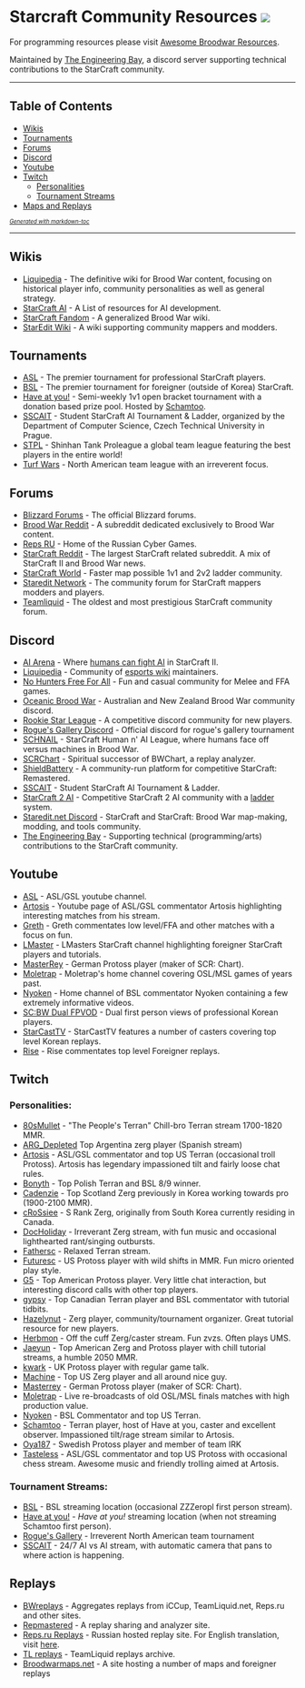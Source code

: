# Starcraft Community Resources ![](https://badgen.net/github/last-commit/TheEngineeringBay/Starcraft-Community-Resources)

For programming resources please visit [Awesome Broodwar Resources](https://github.com/TheEngineeringBay/Awesome-Broodwar-Resources).

Maintained by [The Engineering Bay](https://discord.gg/b3bWfPUwfx), a discord server supporting technical contributions to the StarCraft community.

---
## Table of Contents 

- [Wikis](#wikis)
- [Tournaments](#tournaments)
- [Forums](#forums)
- [Discord](#discord)
- [Youtube](#youtube)
- [Twitch](#twitch)
    - [Personalities](#personalities)
    - [Tournament Streams](#tournament-streams)
- [Maps and Replays](#replays)

*<sub><sup>[Generated with markdown-toc](http://ecotrust-canada.github.io/markdown-toc/)*

---

## Wikis
- [Liquipedia](https://liquipedia.net/starcraft/Main_Page) - The definitive wiki for Brood War content, focusing on historical player info, community personalities as well as general strategy.
- [StarCraft AI](http://www.starcraftai.com/wiki/Main_Page) - A List of resources for AI development.
- [StarCraft Fandom](https://starcraft.fandom.com/wiki/StarCraft:_Remastered) - A generalized Brood War wiki.
- [StarEdit Wiki](http://www.staredit.net/wiki/index.php/Main_Page) - A wiki supporting community mappers and modders.

## Tournaments
- [ASL](https://www.youtube.com/watch?v=ta-zZKfeZUA&list=PLo2fPnM8EiQxasMyU-dcUGlrNzqeX_jAL) - The premier tournament for professional StarCraft players.
- [BSL](https://bombasticstarleague.com/) - The premier tournament for foreigner (outside of Korea) StarCraft.
- [Have at you!](https://battlefy.com/have-at-you) - Semi-weekly 1v1 open bracket tournament with a donation based prize pool. Hosted by [Schamtoo](#personalities).
- [SSCAIT](https://sscaitournament.com/) - Student StarCraft AI Tournament & Ladder, organized by the Department of Computer Science, Czech Technical University in Prague.
- [STPL](https://www.twitch.tv/stpl) - Shinhan Tank Proleague a global team league featuring the best players in the entire world!
- [Turf Wars](https://liquipedia.net/starcraft/Turf_Wars) - North American team league with an irreverent focus.

## Forums
- [Blizzard Forums](https://us.forums.blizzard.com/en/starcraft/) - The official Blizzard forums.
- [Brood War Reddit](https://www.reddit.com/r/broodwar/) - A subreddit dedicated exclusively to Brood War content.
- [Reps RU](https://defiler.ru/) - Home of the Russian Cyber Games.
- [StarCraft Reddit](https://www.reddit.com/r/starcraft/) - The largest StarCraft related subreddit. A mix of StarCraft II and Brood War news. 
- [StarCraft World](https://starcraftworld.com/) - Faster map possible 1v1 and 2v2 ladder community.
- [Staredit Network](http://www.staredit.net/) - The community forum for StarCraft mappers modders and players.
- [Teamliquid](https://tl.net/) - The oldest and most prestigious StarCraft community forum. 

## Discord
- [AI Arena](https://discord.com/invite/jx3V65F) - Where [humans can fight AI](https://aiarena.net/) in StarCraft II.
- [Liquipedia](https://discord.com/invite/liquipedia) - Community of [esports wiki](https://liquipedia.net/) maintainers.
- [No Hunters Free For All](https://discord.com/invite/kWNQvnd) - Fun and casual community for Melee and FFA games.
- [Oceanic Brood War](https://discord.gg/QgH72rb) - Australian and New Zealand Brood War community discord.
- [Rookie Star League](https://discord.com/invite/Q5xScXGMss) - A competitive discord community for new players.
- [Rogue's Gallery Discord](https://discord.gg/SEFcDZK) - Official discord for rogue's gallery tournament
- [SCHNAIL](https://discord.gg/W6u6a7p) - StarCraft Human n' AI League, where humans face off versus machines in Brood War.
- [SCRChart](https://discordapp.com/invite/mSmKkTv) - Spiritual successor of BWChart, a replay analyzer.
- [ShieldBattery](https://discord.gg/S8dfMx94a4) - A community-run platform for competitive StarCraft: Remastered.
- [SSCAIT](https://discord.com/channels/226400736013975552/746721989791711312/746722414871969832) - Student StarCraft AI Tournament & Ladder.
- [StarCraft 2 AI](https://discordapp.com/invite/Emm5Ztz) - Competitive StarCraft 2 AI community with a [ladder](https://sc2ai.net/) system.
- [Staredit.net Discord](https://discord.gg/rKs3NDc) - StarCraft and StarCraft: Brood War map-making, modding, and tools community.
- [The Engineering Bay](https://discord.com/invite/cV5tzs5) - Supporting technical (programming/arts) contributions to the StarCraft community.


## Youtube
- [ASL](https://www.youtube.com/channel/UCK5eBtuoj_HkdXKHNmBLAXg) - ASL/GSL youtube channel.
- [Artosis](https://www.youtube.com/channel/UCuOqvRRt9GqyIUVTwSB4Ucg) - Youtube page of ASL/GSL commentator Artosis highlighting interesting matches from his stream.
- [Greth](https://www.youtube.com/channel/UCesqVQjpqMSeuuzFa8sJiaA) - Greth commentates low level/FFA and other matches with a focus on fun.
- [LMaster](https://www.youtube.com/channel/UCUivqdspU_ISSGr3C33oamw) - LMasters StarCraft channel highlighting foreigner StarCraft players and tutorials.
- [MasterRey](https://www.youtube.com/channel/UC7adrT5sMt8jkusa-On9BTA) - German Protoss player (maker of SCR: Chart).
- [Moletrap](https://www.youtube.com/channel/UCca8V5RAsfnAegDl4bR2K2Q) - Moletrap's home channel covering OSL/MSL games of years past.
- [Nyoken](https://www.youtube.com/channel/UCfnhc230Rvg9yOzDr-Y_dBQ) - Home channel of BSL commentator Nyoken containing a few extremely informative videos.
- [SC:BW Dual FPVOD](https://www.youtube.com/channel/UCBy3Tyss3Efm9rIUuj0X00Q) - Dual first person views of professional Korean players.
- [StarCastTV](https://www.youtube.com/channel/UCZv1jNT2Fe3uLC9oPrw9oOQ) - StarCastTV features a number of casters covering top level Korean replays.
- [Rise](https://www.youtube.com/channel/UCWC62qc2upqCyZPLT6qtxGA) - Rise commentates top level Foreigner replays.


## Twitch
### Personalities:
- [80sMullet](https://www.twitch.tv/80smullet) - "The People's Terran" Chill-bro Terran stream 1700-1820 MMR.
- [ARG_Depleted](https://www.twitch.tv/arg_depleted) Top Argentina zerg player (Spanish stream)
- [Artosis](https://www.twitch.tv/artosis) - ASL/GSL commentator and top US Terran (occasional troll Protoss). Artosis has legendary impassioned tilt and fairly loose chat rules.
- [Bonyth](https://www.twitch.tv/bonyth) - Top Polish Terran and BSL 8/9 winner.
- [Cadenzie](https://www.twitch.tv/cadenzie) - Top Scotland Zerg previously in Korea working towards pro  (1900-2100 MMR).
- [cRoSsiee](https://www.twitch.tv/crossiee) - S Rank Zerg, originally from South Korea currently residing in Canada.
- [DocHoliday](https://www.twitch.tv/docholiday_tv) - Irreverant Zerg stream, with fun music and occasional lighthearted rant/singing outbursts.
- [Fathersc](https://www.twitch.tv/father_sc) - Relaxed Terran stream.
- [Futuresc](https://www.twitch.tv/future_sc) - US Protoss player with wild shifts in MMR. Fun micro oriented play style. 
- [G5](https://www.twitch.tv/g5media) - Top American Protoss player. Very little chat interaction, but interesting discord calls with other top players.
- [gypsy](https://www.twitch.tv/gypsy93) - Top Canadian Terran player and BSL commentator with tutorial tidbits.
- [Hazelynut](https://www.twitch.tv/hazelynut) - Zerg player, community/tournament organizer. Great tutorial resource for new players.
- [Herbmon](https://www.twitch.tv/herbmon) - Off the cuff Zerg/caster stream. Fun zvzs. Often plays UMS.
- [Jaeyun](https://www.twitch.tv/jaeyun) - Top American Zerg and Protoss player with chill tutorial streams, a humble 2050 MMR.
- [kwark](https://www.twitch.tv/kwark_uk) - UK Protoss player with regular game talk.
- [Machine](https://www.twitch.tv/machineusa) - Top US Zerg player and all around nice guy.
- [Masterrey](https://www.twitch.tv/masterrey) - German Protoss player (maker of SCR: Chart).
- [Moletrap](https://www.twitch.tv/moletrap) - Live re-broadcasts of old OSL/MSL finals matches with high production value.
- [Nyoken](https://www.twitch.tv/nyoken) - BSL Commentator and top US Terran.
- [Schamtoo](https://www.twitch.tv/schamtoo) - Terran player, host of Have at you, caster and excellent observer. Impassioned tilt/rage stream similar to Artosis.
- [Oya187](https://www.twitch.tv/oya187) - Swedish Protoss player and member of team IRK
- [Tasteless](https://www.twitch.tv/tastelesstv) - ASL/GSL commentator and top US Protoss with occasional chess stream. Awesome music and friendly trolling aimed at Artosis. 

### Tournament Streams:
- [BSL](https://www.twitch.tv/zzzeropl) - BSL streaming location (occasional ZZZeropl first person stream).
- [Have at you!](https://www.twitch.tv/schamtoo) - *Have at you!* streaming location (when not streaming Schamtoo first person).
- [Rogue's Gallery](https://discord.gg/SEFcDZK) - Irreverent North American team tournament 
- [SSCAIT](https://www.twitch.tv/sscait) - 24/7 AI vs AI stream, with automatic camera that pans to where action is happening.



## Replays
- [BWreplays](http://bwreplays.com/) - Aggregates replays from iCCup, TeamLiquid.net, Reps.ru and other sites.
- [Repmastered](https://repmastered.app/) - A replay sharing and analyzer site.
- [Reps.ru Replays](https://reps.ru/replay?type=user) - Russian hosted replay site. For English translation, visit [here](https://translate.google.com/translate?sl=auto&tl=en&u=https://reps.ru/).
- [TL replays](https://tl.net/replay/) - TeamLiquid replays archive.
- [Broodwarmaps.net](http://www.panschk.de/mappage/newsscript/viewnews.php) - A site hosting a number of maps and foreigner replays
